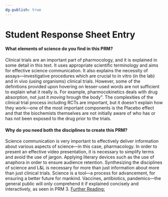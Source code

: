 ```yaml
---
dg-publish: true
---
```

# Student Response Sheet Entry

#### What elements of science do you find in this PRM?
Clinical trials are an important part of pharmocology, and it is explained in some detail in this text. It uses appropriate scientific terminology and aims for effective science communication. It also explains the necessity of assays—investigative procedures which are crucial to in vitro (in the lab) and in vivo (using organisms) clinical trials. However, some of the definitions provided upon hovering on lesser-used words are not sufficient to explain what it really is. For example, pharmocokinetics deals with drug absorption, not just it *moving* hrough the body". The complexities of the clinical trial process including RCTs are important, but it doesn't explain how they work—one of the most important components is the Placebo effect and that the biochemists themselves are not initially aware of who has or has not been exposed to the drug prior to the trials.  

#### Why do you need both the disciplines to create this PRM?

Science communication is very important to effectively deliver information about various aspects of science—in this case, pharmacology. In order to present an effective video presentation, it is necessary to simplify terms and avoid the use of jargon. Applying literary devices such as the use of anaphora in order to ensure audience retention. Synthesizing the disciplines of science and L&L is necessary for more than just information about more than just clinical trials. Science is a tool—a process for advancement, for ensuring a better future for mankind. Vaccines, antibiotics, pandemics—the general public will only comprehend it if explained concisely and interactively, as seen in PRM 3. [Further Reading:](https://www.healthcaredive.com/news/cdc-reorganization-covid-public-health-monkeypox-walensky/629963/)